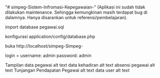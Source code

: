 "# simpeg-Sistem-Infromasi-Kepegawaian-" (Aplikasi ini sudah tidak dilakukan maintenance. Sehingga kemungkinan masih terdapat bug di dalamnya. Hanya disarankan untuk referensi/pembelajaran).

import database pegawai.sql

konfigurasi application/config/database.php

buka http://localhost/simpeg-Simpeg-

login = username: admin password: admin

Tampilan
data pegawai alt text data kehadiran alt text absensi pegawai alt text Tunjangan Pendapatan Pegawai alt text data user alt text
